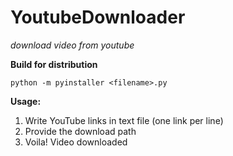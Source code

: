 # YoutubeDownloader
_download video from youtube_

**Build for distribution**

`python -m pyinstaller <filename>.py`


**Usage:**
1. Write YouTube links in text file (one link per line)
2. Provide the download path
3. Voila! Video downloaded